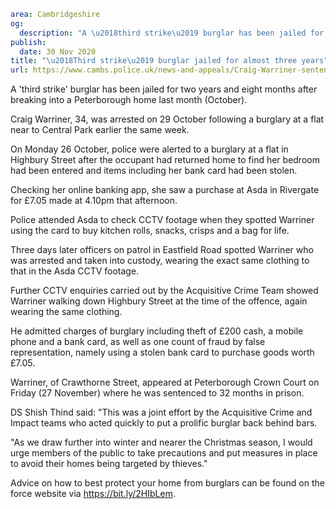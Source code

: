 ```yaml
area: Cambridgeshire
og:
  description: "A \u2018third strike\u2019 burglar has been jailed for two years and eight months after breaking into a Peterborough home last month (October)."
publish:
  date: 30 Nov 2020
title: "\u2018Third strike\u2019 burglar jailed for almost three years"
url: https://www.cambs.police.uk/news-and-appeals/Craig-Warriner-sentencing-Nov2020
```

A 'third strike' burglar has been jailed for two years and eight months after breaking into a Peterborough home last month (October).

Craig Warriner, 34, was arrested on 29 October following a burglary at a flat near to Central Park earlier the same week.

On Monday 26 October, police were alerted to a burglary at a flat in Highbury Street after the occupant had returned home to find her bedroom had been entered and items including her bank card had been stolen.

Checking her online banking app, she saw a purchase at Asda in Rivergate for £7.05 made at 4.10pm that afternoon.

Police attended Asda to check CCTV footage when they spotted Warriner using the card to buy kitchen rolls, snacks, crisps and a bag for life.

Three days later officers on patrol in Eastfield Road spotted Warriner who was arrested and taken into custody, wearing the exact same clothing to that in the Asda CCTV footage.

Further CCTV enquiries carried out by the Acquisitive Crime Team showed Warriner walking down Highbury Street at the time of the offence, again wearing the same clothing.

He admitted charges of burglary including theft of £200 cash, a mobile phone and a bank card, as well as one count of fraud by false representation, namely using a stolen bank card to purchase goods worth £7.05.

Warriner, of Crawthorne Street, appeared at Peterborough Crown Court on Friday (27 November) where he was sentenced to 32 months in prison.

DS Shish Thind said: "This was a joint effort by the Acquisitive Crime and Impact teams who acted quickly to put a prolific burglar back behind bars.

"As we draw further into winter and nearer the Christmas season, I would urge members of the public to take precautions and put measures in place to avoid their homes being targeted by thieves."

Advice on how to best protect your home from burglars can be found on the force website via https://bit.ly/2HIbLem.
